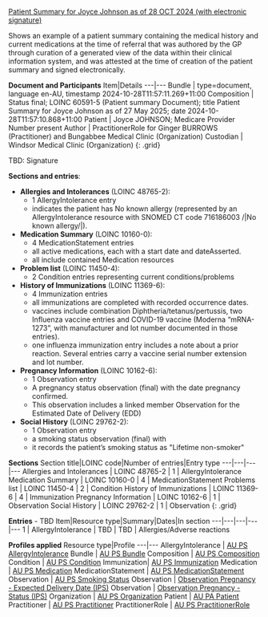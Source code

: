 [Patient Summary for Joyce Johnson as of 28 OCT 2024 (with electronic signature)](Bundle-aups-referral-endoconsult-curated.html)

 Shows an example of a patient summary containing the medical history and current medications at the time of referral that was authored by the GP through curation of a generated view of the data within their clinical information system, and was attested at the time of creation of the patient summary and signed electronically. 

**Document and Participants**
Item|Details
---|---
Bundle | type=document, language en-AU, timestamp 2024-10-28T11:57:11.269+11:00
Composition | Status final; LOINC 60591-5 (Patient summary Document); title Patient Summary for Joyce Johnson as of 27 May 2025; date 2024-10-28T11:57:10.868+11:00
Patient | Joyce JOHNSON; Medicare Provider Number present
Author | PractitionerRole for Ginger BURROWS (Practitioner) and Bungabbee Medical Clinic (Organization)
Custodian | Windsor Medical Clinic (Organization)
{: .grid}

TBD: Signature


**Sections and entries**:
- **Allergies and Intolerances** (LOINC 48765-2):
  - 1 AllergyIntolerance entry
  - indicates the patient has No known allergy (represented by an AllergyIntolerance resource with SNOMED CT code 716186003 /|No known allergy/|).
- **Medication Summary** (LOINC 10160-0):
  - 4 MedicationStatement entries
  - all active medications, each with a start date and dateAsserted. 
  - all include contained Medication resources
- **Problem list** (LOINC 11450-4):
  - 2 Condition entries representing current conditions/problems
- **History of Immunizations** (LOINC 11369-6): 
  - 4 Immunization entries
  - all immunizations are completed with recorded occurrence dates.
  - vaccines include combination Diphtheria/tetanus/pertussis, two Influenza vaccine entries and COVID-19 vaccine (Moderna “mRNA-1273”, with manufacturer and lot number documented in those entries).
  - one influenza immunization entry includes a note about a prior reaction. Several entries carry a vaccine serial number extension and lot number. 
- **Pregnancy Information** (LOINC 10162-6):
  - 1 Observation entry
  - A pregnancy status observation (final) with the date pregnancy confirmed.
  - This observation includes a linked member Observation for the Estimated Date of Delivery (EDD)
- **Social History** (LOINC 29762-2):
  - 1 Observation entry
  - a smoking status observation (final) with 
  - it records the patient’s smoking status as "Lifetime non-smoker"

**Sections**
Section title|LOINC code|Number of entries|Entry type
---|---|---|---
Allergies and Intolerances | LOINC 48765-2 | 1 | AllergyIntolerance
Medication Summary | LOINC 10160-0 | 4 | MedicationStatement
Problems list | LOINC 11450-4 | 2 | Condition
History of Immunizations | LOINC 11369-6 | 4 | Immunization
Pregnancy Information | LOINC 10162-6 | 1 | Observation
Social History | LOINC 29762-2 | 1 | Observation
{: .grid}

**Entries** - TBD
Item|Resource type|Summary|Dates|In section
---|---|---|---|---
1 | AllergyIntolerance | TBD | TBD | Allergies/Adverse reactions

**Profiles applied**
Resource type|Profile
---|---
AllergyIntolerance | [AU PS AllergyIntolerance](StructureDefinition-au-ps-allergyintolerance.html)
Bundle | [AU PS Bundle](StructureDefinition-au-ps-bundle.html)
Composition | [AU PS Composition](StructureDefinition-au-ps-composition.html)
Condition | [AU PS Condition](StructureDefinition-au-ps-condition.html)
Immunization| [AU PS Immunization](StructureDefinition-au-ps-immunization.html)
Medication | [AU PS Medication](StructureDefinition-au-ps-medication.html)
MedicationStatement | [AU PS MedicationStatement](StructureDefinition-au-ps-medicationstatement.html)
Observation | [AU PS Smoking Status](StructureDefinition-au-ps-smokingstatus.html)
Observation | [Observation Pregnancy - Expected Delivery Date (IPS)](https://build.fhir.org/ig/HL7/fhir-ips/StructureDefinition-Observation-pregnancy-edd-uv-ips.html)
Observation | [Observation Pregnancy - Status (IPS)](https://build.fhir.org/ig/HL7/fhir-ips/StructureDefinition-Observation-pregnancy-status-uv-ips.html)
Organization | [AU PS Organization](StructureDefinition-au-ps-organization.html)
Patient | [AU PA Patient](StructureDefinition-au-ps-patient.html)
Practitioner | [AU PS Practitioner](StructureDefinition-au-ps-practitioner.html)
PractitionerRole | [AU PS PractitionerRole](StructureDefinition-au-ps-practitionerrole.html)
